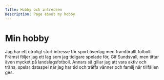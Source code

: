 ```yaml
---
Title: Hobby och intressen
Description: Page about my hobby
---
```


Min hobby
==================

Jag har ett otroligt stort intresse för sport överlag men framförallt fotboll. Främst följer jag ett lag som jag tidigare spelade för, Gif Sundsvall, men tittar även mycket på landslagsfotboll. Annars så gillar jag att vara aktiv och träna, spelar dataspel när jag har tid och träffa vänner och familj när tillfällen ges.